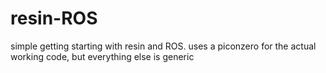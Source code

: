 # resin-ROS
simple getting starting with resin and ROS.
uses a piconzero for the actual working code, but everything else is generic

